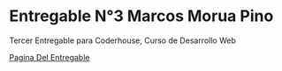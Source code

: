 # Entregable N°3 Marcos Morua Pino
Tercer Entregable para Coderhouse, Curso de Desarrollo Web

[Pagina Del Entregable](https://marcos-pines1.github.io/entregable-3-marcos-morua-pino/)
